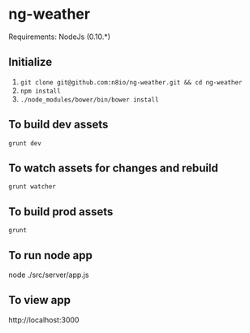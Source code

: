# ng-weather

Requirements:
  NodeJs (0.10.*)

## Initialize
1. `git clone git@github.com:n8io/ng-weather.git && cd ng-weather`
2. `npm install`
3. `./node_modules/bower/bin/bower install`

## To build dev assets
`grunt dev`

## To watch assets for changes and rebuild
`grunt watcher`

## To build prod assets
`grunt`

## To run node app
node ./src/server/app.js

## To view app
http://localhost:3000
